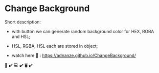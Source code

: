 # Change Background 

Short description:

- with button we can generate random background color for HEX, RGBA and HSL;

- HSL, RGBA, HSL each are stored in object;

- watch here :eyes: : https://adnanze.github.io/ChangeBackground/

:iphone: :heavy_check_mark:
:computer: :heavy_check_mark:
:desktop_computer: :heavy_check_mark:
